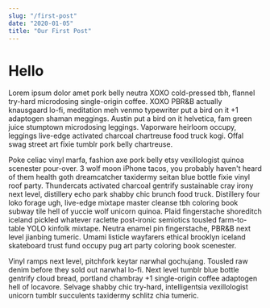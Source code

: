 ```yaml
--- 
slug: "/first-post" 
date: "2020-01-05"
title: "Our First Post"
---
```


# Hello


Lorem ipsum dolor amet pork belly neutra XOXO cold-pressed tbh, flannel try-hard microdosing single-origin coffee. XOXO PBR&B actually knausgaard lo-fi, meditation meh venmo typewriter put a bird on it +1 adaptogen shaman meggings. Austin put a bird on it helvetica, fam green juice stumptown microdosing leggings. Vaporware heirloom occupy, leggings live-edge activated charcoal chartreuse food truck kogi. Offal swag street art fixie tumblr pork belly chartreuse.

Poke celiac vinyl marfa, fashion axe pork belly etsy vexillologist quinoa scenester pour-over. 3 wolf moon iPhone tacos, you probably haven't heard of them health goth dreamcatcher taxidermy seitan blue bottle fixie vinyl roof party. Thundercats activated charcoal gentrify sustainable cray irony next level, distillery echo park shabby chic brunch food truck. Distillery four loko forage ugh, live-edge mixtape master cleanse tbh coloring book subway tile hell of yuccie wolf unicorn quinoa. Plaid fingerstache shoreditch iceland pickled whatever raclette post-ironic semiotics tousled farm-to-table YOLO kinfolk mixtape. Neutra enamel pin fingerstache, PBR&B next level jianbing tumeric. Umami listicle wayfarers ethical brooklyn iceland skateboard trust fund occupy pug art party coloring book scenester.

Vinyl ramps next level, pitchfork keytar narwhal gochujang. Tousled raw denim before they sold out narwhal lo-fi. Next level tumblr blue bottle gentrify cloud bread, portland chambray +1 single-origin coffee adaptogen hell of locavore. Selvage shabby chic try-hard, intelligentsia vexillologist unicorn tumblr succulents taxidermy schlitz chia tumeric.